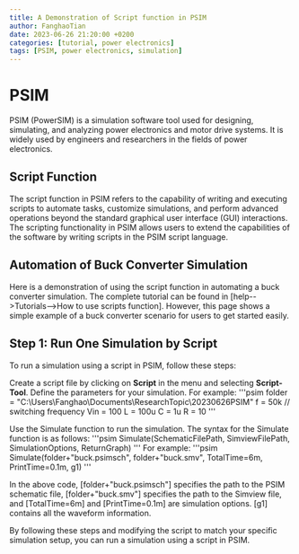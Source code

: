 ```yaml
---
title: A Demonstration of Script function in PSIM
author: FanghaoTian
date: 2023-06-26 21:20:00 +0200
categories: [tutorial, power electronics]
tags: [PSIM, power electronics, simulation]
---
```


# PSIM

PSIM (PowerSIM) is a simulation software tool used for designing, simulating, and analyzing power electronics and motor drive systems. It is widely used by engineers and researchers in the fields of power electronics.

## Script Function

The script function in PSIM refers to the capability of writing and executing scripts to automate tasks, customize simulations, and perform advanced operations beyond the standard graphical user interface (GUI) interactions. The scripting functionality in PSIM allows users to extend the capabilities of the software by writing scripts in the PSIM script language.

## Automation of Buck Converter Simulation

Here is a demonstration of using the script function in automating a buck converter simulation. The complete tutorial can be found in [help-->Tutorials-->How to use scripts function]. However, this page shows a simple example of a buck converter scenario for users to get started easily.

## Step 1: Run One Simulation by Script

To run a simulation using a script in PSIM, follow these steps:

Create a script file by clicking on **Script** in the menu and selecting **Script-Tool**. Define the parameters for your simulation. For example:
'''psim
folder = "C:\Users\Fanghao\Documents\ResearchTopic\20230626PSIM\"
f = 50k  // switching frequency
Vin = 100
L = 100u
C = 1u
R = 10
'''

Use the Simulate function to run the simulation. The syntax for the Simulate function is as follows:
'''psim
Simulate(SchematicFilePath, SimviewFilePath, SimulationOptions, ReturnGraph)
'''
For example:
'''psim
Simulate(folder+"buck.psimsch", folder+"buck.smv", TotalTime=6m, PrintTime=0.1m, g1)
'''

In the above code, [folder+"buck.psimsch"] specifies the path to the PSIM schematic file, [folder+"buck.smv"] specifies the path to the Simview file, and [TotalTime=6m] and [PrintTime=0.1m] are simulation options. [g1] contains all the waveform information.

By following these steps and modifying the script to match your specific simulation setup, you can run a simulation using a script in PSIM.


